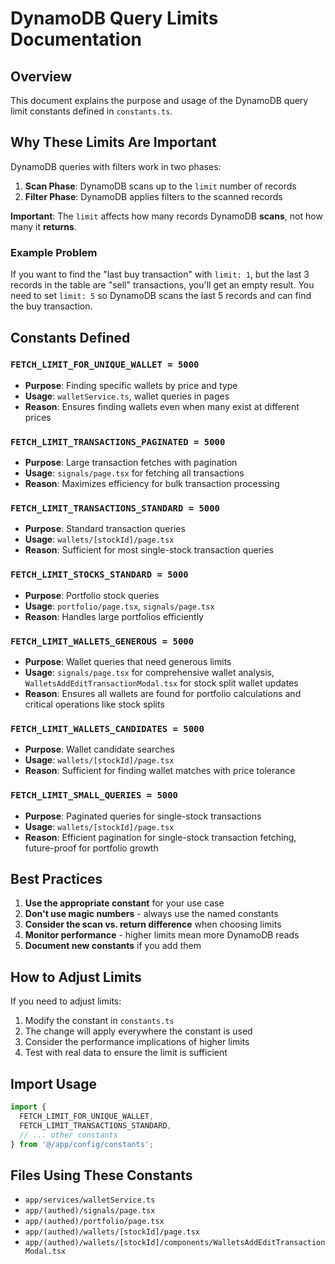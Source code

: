 # DynamoDB Query Limits Documentation

## Overview
This document explains the purpose and usage of the DynamoDB query limit constants defined in `constants.ts`.

## Why These Limits Are Important

DynamoDB queries with filters work in two phases:
1. **Scan Phase**: DynamoDB scans up to the `limit` number of records
2. **Filter Phase**: DynamoDB applies filters to the scanned records

**Important**: The `limit` affects how many records DynamoDB **scans**, not how many it **returns**.

### Example Problem
If you want to find the "last buy transaction" with `limit: 1`, but the last 3 records in the table are "sell" transactions, you'll get an empty result. You need to set `limit: 5` so DynamoDB scans the last 5 records and can find the buy transaction.

## Constants Defined

### `FETCH_LIMIT_FOR_UNIQUE_WALLET = 5000`
- **Purpose**: Finding specific wallets by price and type
- **Usage**: `walletService.ts`, wallet queries in pages
- **Reason**: Ensures finding wallets even when many exist at different prices

### `FETCH_LIMIT_TRANSACTIONS_PAGINATED = 5000`
- **Purpose**: Large transaction fetches with pagination
- **Usage**: `signals/page.tsx` for fetching all transactions
- **Reason**: Maximizes efficiency for bulk transaction processing

### `FETCH_LIMIT_TRANSACTIONS_STANDARD = 5000`
- **Purpose**: Standard transaction queries
- **Usage**: `wallets/[stockId]/page.tsx`
- **Reason**: Sufficient for most single-stock transaction queries

### `FETCH_LIMIT_STOCKS_STANDARD = 5000`
- **Purpose**: Portfolio stock queries
- **Usage**: `portfolio/page.tsx`, `signals/page.tsx`
- **Reason**: Handles large portfolios efficiently

### `FETCH_LIMIT_WALLETS_GENEROUS = 5000`
- **Purpose**: Wallet queries that need generous limits
- **Usage**: `signals/page.tsx` for comprehensive wallet analysis, `WalletsAddEditTransactionModal.tsx` for stock split wallet updates
- **Reason**: Ensures all wallets are found for portfolio calculations and critical operations like stock splits

### `FETCH_LIMIT_WALLETS_CANDIDATES = 5000`
- **Purpose**: Wallet candidate searches
- **Usage**: `wallets/[stockId]/page.tsx`
- **Reason**: Sufficient for finding wallet matches with price tolerance

### `FETCH_LIMIT_SMALL_QUERIES = 5000`
- **Purpose**: Paginated queries for single-stock transactions
- **Usage**: `wallets/[stockId]/page.tsx`
- **Reason**: Efficient pagination for single-stock transaction fetching, future-proof for portfolio growth

## Best Practices

1. **Use the appropriate constant** for your use case
2. **Don't use magic numbers** - always use the named constants
3. **Consider the scan vs. return difference** when choosing limits
4. **Monitor performance** - higher limits mean more DynamoDB reads
5. **Document new constants** if you add them

## How to Adjust Limits

If you need to adjust limits:
1. Modify the constant in `constants.ts`
2. The change will apply everywhere the constant is used
3. Consider the performance implications of higher limits
4. Test with real data to ensure the limit is sufficient

## Import Usage

```typescript
import {
  FETCH_LIMIT_FOR_UNIQUE_WALLET,
  FETCH_LIMIT_TRANSACTIONS_STANDARD,
  // ... other constants
} from '@/app/config/constants';
```

## Files Using These Constants

- `app/services/walletService.ts`
- `app/(authed)/signals/page.tsx`
- `app/(authed)/portfolio/page.tsx`
- `app/(authed)/wallets/[stockId]/page.tsx`
- `app/(authed)/wallets/[stockId]/components/WalletsAddEditTransactionModal.tsx`
